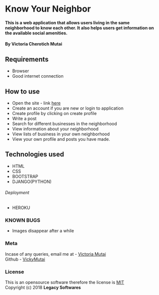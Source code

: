 # Know Your Neighbor
#### This is a web application that allows users living in the same neighborhood to know each other. It also helps users get information on the available social amenities.

#### By ****Victoria Cherotich Mutai****

## Requirements
* Browser
* Good internet connection


## How to use
* Open the site - link [here]()
* Create an account if you are new or login to application
* Create profile by clicking on create profile
* Write a post
* Search for different businesses in the neighborhood
* View information about your neighborhood
* View lists of business in your own neighborhood
* View your own profile and posts you have made.


## Technologies used
* HTML
* CSS
* BOOTSTRAP
* DJANGO(PYTHON)
###### Deployment
* HEROKU

### KNOWN BUGS
- Images disappear after a while


### Meta
Incase of any queries, email me at - [Victoria Mutai](mailto:vicky.mutai96@gmail.com)
<br>
Github - [VickyMutai](https://github.com/VickyMutai)

### License
This is an opensource software therefore the license is [MIT](https://choosealicense.com/licenses/mit/)
<br>
Copyright (c) 2018 **Legacy Softwares**